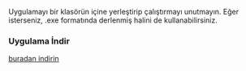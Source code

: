 Uygulamayı bir klasörün içine yerleştirip çalıştırmayı unutmayın. Eğer isterseniz, .exe formatında derlenmiş halini de kullanabilirsiniz.
### Uygulama İndir

[buradan indirin](https://github.com/username/repository-name/raw/main/minecraft-backup-tool.exe)


